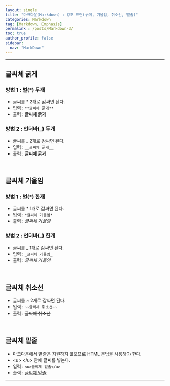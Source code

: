 ```yaml
---
layout: single
title: "마크다운(Markdown) : 강조 표현(굵게, 기울임, 취소선, 밑줄)"
categories: Markdown
tag: [Markdown, Emphasis]
permalink : /posts/Markdown-3/
toc: true
author_profile: false
sidebar:
  nav: "MarkDown"
---
```


<hr>

## 글씨체 굵게

### 방법 1 : 별(\*) 두개
* 글씨를 \* 2개로 감싸면 된다.
* 입력 : `**글씨체 굵게**`
* 출력 : **글씨체 굵게**

### 방법 2 : 언더바(\_) 두개
* 글씨를 \_ 2개로 감싸면 된다.
* 입력 : `__글씨체 굵게__`
* 출력 : __글씨체 굵게__

<br>

## 글씨체 기울임

### 방법 1 : 별(\*) 한개
* 글씨를 \* 1개로 감싸면 된다.
* 입력 : `*글씨체 기울임*`
* 출력 : *글씨체 기울임*

### 방법 2 : 언더바(\_) 한개
* 글씨를 \_ 1개로 감싸면 된다.
* 입력 : `_글씨체 기울임_`
* 출력 : _글씨체 기울임_

<br>

## 글씨체 취소선

* 글씨를 \~ 2개로 감싸면 된다.
* 입력 : `~~글씨체 취소선~~`
* 출력 : ~~글씨체 취소선~~

<br>

## 글씨체 밑줄
 
* 마크다운에서 밑줄은 지원하지 않으므로 HTML 문법을 사용해야 한다.
* \<u> \</u> 안에 글씨를 넣는다.
* 입력 : `<u>글씨체 밑줄</u>`
* 출력 : <u>글씨체 밑줄</u>

<hr>
